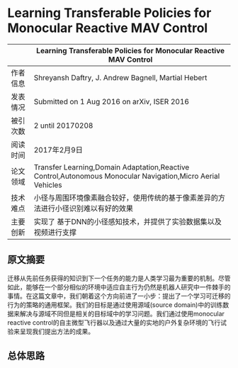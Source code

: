 #  Learning Transferable Policies for Monocular Reactive MAV Control
|               | Learning Transferable Policies for Monocular Reactive MAV Control |
| ------------- | -------------            |
| 作者信息 | Shreyansh Daftry, J. Andrew Bagnell, Martial Hebert  |
| 发表情况 | Submitted on 1 Aug 2016 on arXiv, ISER 2016      |
| 被引次数 | 2 until 20170208             |
| 阅读时间 | 2017年2月9日              |
| 论文领域 | Transfer Learning,Domain Adaptation,Reactive Control,Autonomous Monocular Navigation,Micro Aerial Vehicles |  
| 技术难点 | 小径与周围环境像素融合较好，使用传统的基于像素差异的方法进行小径识别难以有好的效果       |
| 主要创新 | 实现了 基于DNN的小径感知技术，并提供了实验数据集以及视频进行支撑 |

## 原文摘要
迁移从先前任务获得的知识到下一个任务的能力是人类学习最为重要的机制。尽管如此，能够在一个部分相似的环境中适应自主行为仍然是机器人研究中一件棘手的事情。在这篇文章中，我们朝着这个方向前进了一小步：提出了一个学习可迁移的行为的策略的通用框架。我们的目标是通过使用源域(source domain)中的训练数据来解决与源域不同但是相关的目标域中的学习问题。我们通过使用monocular reactive control的自主微型飞行器以及通过大量的实地的户外复杂环境的飞行试验来呈现我们提出方法的成果。

## 总体思路 
  
